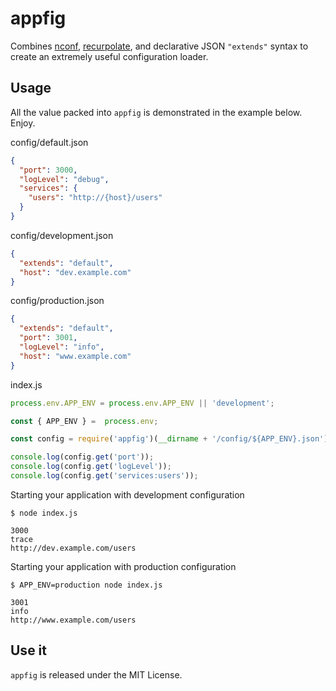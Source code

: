 # appfig

Combines [nconf](https://github.com/indexzero/nconf), [recurpolate](https://github.com/AndersDJohnson/recurpolate), and declarative JSON `"extends"` syntax to create an extremely useful configuration loader. 

## Usage

All the value packed into `appfig` is demonstrated in the example below. Enjoy.

config/default.json
```json
{
  "port": 3000,
  "logLevel": "debug",
  "services": {
    "users": "http://{host}/users"
  }
}
```

config/development.json
```json
{
  "extends": "default",
  "host": "dev.example.com"
}
```

config/production.json
```json
{
  "extends": "default",
  "port": 3001,
  "logLevel": "info",
  "host": "www.example.com"
}
```

index.js
```js
process.env.APP_ENV = process.env.APP_ENV || 'development';

const { APP_ENV } =  process.env;

const config = require('appfig')(__dirname + '/config/${APP_ENV}.json')

console.log(config.get('port'));
console.log(config.get('logLevel'));
console.log(config.get('services:users'));
```

Starting your application with development configuration

```shell
$ node index.js

3000
trace
http://dev.example.com/users
```

Starting your application with production configuration

```shell
$ APP_ENV=production node index.js

3001
info
http://www.example.com/users
```

## Use it
`appfig` is released under the MIT License.

